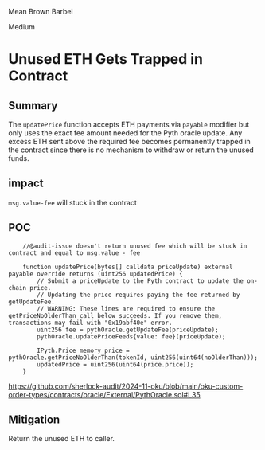 Mean Brown Barbel

Medium

# Unused ETH Gets Trapped in Contract

## Summary

The `updatePrice` function accepts ETH payments via `payable` modifier but only uses the exact fee amount needed for the Pyth oracle update. Any excess ETH sent above the required fee becomes permanently trapped in the contract since there is no mechanism to withdraw or return the unused funds.

## impact

`msg.value-fee` will stuck in the contract

## POC

```solidity
    //@audit-issue doesn't return unused fee which will be stuck in contract and equal to msg.value - fee

    function updatePrice(bytes[] calldata priceUpdate) external payable override returns (uint256 updatedPrice) {
        // Submit a priceUpdate to the Pyth contract to update the on-chain price.
        // Updating the price requires paying the fee returned by getUpdateFee.
        // WARNING: These lines are required to ensure the getPriceNoOlderThan call below succeeds. If you remove them, transactions may fail with "0x19abf40e" error.
        uint256 fee = pythOracle.getUpdateFee(priceUpdate);
        pythOracle.updatePriceFeeds{value: fee}(priceUpdate);

        IPyth.Price memory price = pythOracle.getPriceNoOlderThan(tokenId, uint256(uint64(noOlderThan)));
        updatedPrice = uint256(uint64(price.price));
    }

```
https://github.com/sherlock-audit/2024-11-oku/blob/main/oku-custom-order-types/contracts/oracle/External/PythOracle.sol#L35

## Mitigation

Return the unused ETH to caller. 